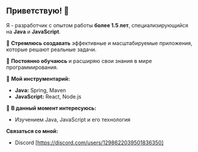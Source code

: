 ## Приветствую! 👋 

Я - разработчик с опытом работы **более 1.5 лет**, специализирующийся на **Java** и **JavaScript**. 

🚀 **Стремлюсь создавать** эффективные и масштабируемые приложения, которые решают реальные задачи. 

🌱 **Постоянно обучаюсь**  и  расширяю свои знания в мире программирования.

🧰 **Мой инструментарий:**
* **Java:** Spring, Maven
* **JavaScript:** React, Node.js

👀 **В данный момент интересуюсь:**
* Изучением Java, JavaScript и его технология

**Связаться со мной:** 
* Discord [https://discord.com/users/1298622039501836350] 

